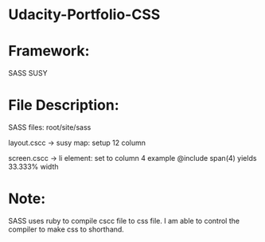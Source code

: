 # Udacity-Portfolio-CSS

# Framework:
SASS SUSY 

# File Description:
SASS files:  root/site/sass

layout.cscc -> susy map:  setup 12 column

screen.cscc -> li element: set to column 4 example @include span(4) yields 33.333% width

# Note:
SASS uses ruby to compile cscc file to css file. I am able to control the compiler to make css to shorthand.
